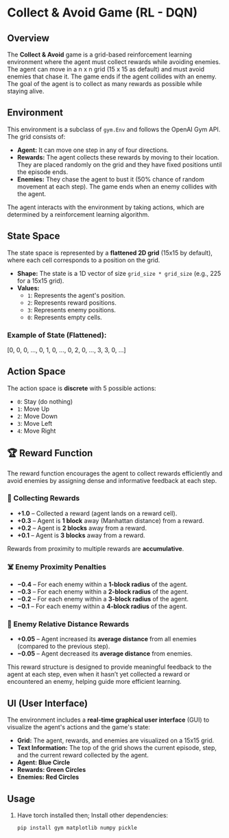 # Collect & Avoid Game (RL - DQN)

## Overview

The **Collect & Avoid** game is a grid-based reinforcement learning environment where the agent must collect rewards while avoiding enemies. The agent can move in a n x n grid (15 x 15 as default) and must avoid enemies that chase it. The game ends if the agent collides with an enemy. The goal of the agent is to collect as many rewards as possible while staying alive.

## Environment

This environment is a subclass of `gym.Env` and follows the OpenAI Gym API. The grid consists of:
- **Agent:** It can move one step in any of four directions.
- **Rewards:** The agent collects these rewards by moving to their location. They are placed randomly on the grid and they have fixed positions until the episode ends. 
- **Enemies:** They chase the agent to bust it (50% chance of random movement at each step). The game ends when an enemy collides with the agent.

The agent interacts with the environment by taking actions, which are determined by a reinforcement learning algorithm.

## State Space

The state space is represented by a **flattened 2D grid** (15x15 by default), where each cell corresponds to a position on the grid.

- **Shape:** The state is a 1D vector of size `grid_size * grid_size` (e.g., 225 for a 15x15 grid).
- **Values:**
  - `1`: Represents the agent's position.
  - `2`: Represents reward positions.
  - `3`: Represents enemy positions.
  - `0`: Represents empty cells.

### Example of State (Flattened):
[0, 0, 0, ..., 0, 1, 0, ..., 0, 2, 0, ..., 3, 3, 0, ...]


## Action Space

The action space is **discrete** with 5 possible actions:

- `0`: Stay (do nothing)
- `1`: Move Up
- `2`: Move Down
- `3`: Move Left
- `4`: Move Right

## 🏆 Reward Function

The reward function encourages the agent to collect rewards efficiently and avoid enemies by assigning dense and informative feedback at each step.

### 🎯 Collecting Rewards

- **+1.0** – Collected a reward (agent lands on a reward cell).
- **+0.3** – Agent is **1 block** away (Manhattan distance) from a reward.
- **+0.2** – Agent is **2 blocks** away from a reward.
- **+0.1** – Agent is **3 blocks** away from a reward.

Rewards from proximity to multiple rewards are **accumulative**.

### ☠️ Enemy Proximity Penalties

- **−0.4** – For each enemy within a **1-block radius** of the agent.
- **−0.3** – For each enemy within a **2-block radius** of the agent.
- **−0.2** – For each enemy within a **3-block radius** of the agent.
- **−0.1** – For each enemy within a **4-block radius** of the agent.

### 📏 Enemy Relative Distance Rewards

- **+0.05** – Agent increased its **average distance** from all enemies (compared to the previous step).
- **−0.05** – Agent decreased its **average distance** from enemies.

This reward structure is designed to provide meaningful feedback to the agent at each step, even when it hasn’t yet collected a reward or encountered an enemy, helping guide more efficient learning.


## UI (User Interface)

The environment includes a **real-time graphical user interface** (GUI) to visualize the agent's actions and the game's state:

- **Grid:** The agent, rewards, and enemies are visualized on a 15x15 grid.
- **Text Information:** The top of the grid shows the current episode, step, and the current reward collected by the agent.
- **Agent: Blue Circle**
- **Rewards: Green Circles**
- **Enemies: Red Circles**


## Usage

1. Have torch installed then; Install other dependencies:
   ```bash
   pip install gym matplotlib numpy pickle
   ```








